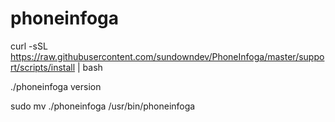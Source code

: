 # phoneinfoga
curl -sSL https://raw.githubusercontent.com/sundowndev/PhoneInfoga/master/support/scripts/install | bash
 
./phoneinfoga version
 
sudo mv ./phoneinfoga /usr/bin/phoneinfoga
